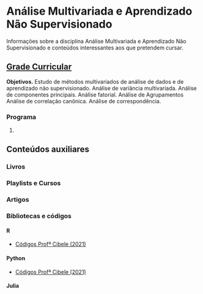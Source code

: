 # Análise Multivariada e Aprendizado Não Supervisionado
Informações sobre a disciplina Análise Multivariada e Aprendizado Não Supervisionado e conteúdos interessantes aos que pretendem cursar. 

## [Grade Curricular](https://uspdigital.usp.br/jupiterweb/obterDisciplina?sgldis=SME0822&codcur=55071&codhab=4) 
**Objetivos.** Estudo de métodos multivariados de análise de dados e de aprendizado não supervisionado. Análise de variância multivariada. Análise de componentes principais. Análise fatorial. Análise de Agrupamentos Análise de correlação canônica. Análise de correspondência.

### Programa
1. 
## Conteúdos auxiliares 

### Livros

### Playlists e Cursos

### Artigos

### Bibliotecas e códigos
#### R
- [Códigos Profª Cibele (2021)](https://github.com/cibelerusso/AnaliseMultivariadaEAprendizadoNaoSupervisionado)
#### Python
- [Códigos Profª Cibele (2021)](https://github.com/cibelerusso/AnaliseMultivariadaEAprendizadoNaoSupervisionado)
#### Julia
